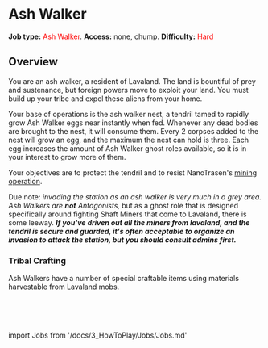 # Ash Walker
**Job type:** <font color= "#ff0000">Ash Walker</font>. **Access:** none, chump. **Difficulty:** <font color="red">Hard</font>


## Overview

You are an ash walker, a resident of Lavaland. The land is bountiful of prey and sustenance, but foreign powers move to exploit your land. You must build up your tribe and expel these aliens from your home.

Your base of operations is the ash walker nest, a tendril  tamed to rapidly grow Ash Walker eggs near instantly when fed. Whenever any dead bodies are brought to the nest, it will consume them. Every 2 corpses added to the nest will grow an egg, and the maximum the nest can hold is three. Each egg increases the amount of Ash Walker ghost roles available, so it is in your interest to grow more of them.

Your objectives are to protect the tendril and to resist NanoTrasen's [mining operation](\3_HowToPlay\Jobs\Cargo_roles\Shaft-Miner.md).

Due note: *invading the station as an ash walker is very much in a grey area.* *Ash Walkers are **not** Antagonists,* but as a ghost role that is designed specifically around fighting Shaft Miners that come to Lavaland, there is some leeway. ***If you've driven out all the miners from lavaland, and the tendril is secure and guarded, it's often acceptable to organize an invasion to attack the station, but you should consult admins first.***

### Tribal Crafting

Ash Walkers have a number of special craftable items using materials harvestable from Lavaland mobs.

  <br/>
<br/>
<br/>

import Jobs from '/docs/3_HowToPlay/Jobs/Jobs.md'

<Jobs />


